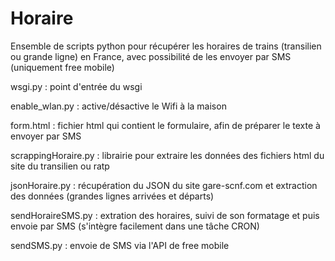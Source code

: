 Horaire
======================

Ensemble de scripts python pour récupérer les horaires de trains (transilien ou grande ligne) en France, avec possibilité de les envoyer par SMS (uniquement free mobile)

wsgi.py : point d'entrée du wsgi

enable_wlan.py : active/désactive le Wifi à la maison

form.html : fichier html qui contient le formulaire, afin de préparer le texte à envoyer par SMS

scrappingHoraire.py : librairie pour extraire les données des fichiers html du site du transilien ou ratp

jsonHoraire.py : récupération du JSON du site gare-scnf.com et extraction des données (grandes lignes arrivées et départs)

sendHoraireSMS.py : extration des horaires, suivi de son formatage et puis envoie par SMS (s'intègre facilement dans une tâche CRON)

sendSMS.py : envoie de SMS via l'API de free mobile

